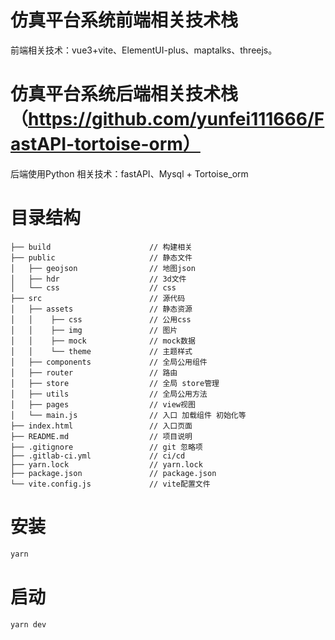 
# 仿真平台系统前端相关技术栈
前端相关技术：vue3+vite、ElementUI-plus、maptalks、threejs。        
# 仿真平台系统后端相关技术栈（https://github.com/yunfei111666/FastAPI-tortoise-orm）
后端使用Python 相关技术：fastAPI、Mysql + Tortoise_orm

# 目录结构

```
├── build                      // 构建相关  
├── public                     // 静态文件
│   ├── geojson                // 地图json
│   ├── hdr                    // 3d文件
│   └── css                    // css
├── src                        // 源代码
│   ├── assets                 // 静态资源
│   │    ├── css               // 公用css
│   │    ├── img               // 图片
│   │    ├── mock              // mock数据
│   │    └── theme             // 主题样式
│   ├── components             // 全局公用组件
│   ├── router                 // 路由
│   ├── store                  // 全局 store管理
│   ├── utils                  // 全局公用方法
│   ├── pages                  // view视图
│   └── main.js                // 入口 加载组件 初始化等
├── index.html                 // 入口页面
├── README.md                  // 项目说明
├── .gitignore                 // git 忽略项
├── .gitlab-ci.yml             // ci/cd
├── yarn.lock                  // yarn.lock
├── package.json               // package.json
└── vite.config.js             // vite配置文件
```
# 安装

```bash
yarn
```


# 启动

```
yarn dev
```
